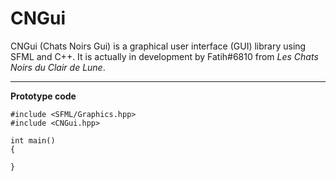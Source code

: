 # CNGui

CNGui (Chats Noirs Gui) is a graphical user interface (GUI) library using SFML and C++.
It is actually in development by Fatih#6810 from *Les Chats Noirs du Clair de Lune*.

<hr>
<b>Prototype code</b>

```
#include <SFML/Graphics.hpp>
#include <CNGui.hpp>

int main()
{

}
```

